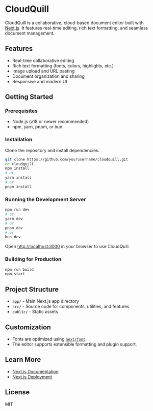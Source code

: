 # CloudQuill

CloudQuill is a collaborative, cloud-based document editor built with [Next.js](https://nextjs.org). It features real-time editing, rich text formatting, and seamless document management.

## Features

- Real-time collaborative editing
- Rich text formatting (fonts, colors, highlights, etc.)
- Image upload and URL pasting
- Document organization and sharing
- Responsive and modern UI

## Getting Started

### Prerequisites

- Node.js (v18 or newer recommended)
- npm, yarn, pnpm, or bun

### Installation

Clone the repository and install dependencies:

```bash
git clone https://github.com/yourusername/cloudquill.git
cd cloudquill
npm install
# or
yarn install
# or
pnpm install
```

### Running the Development Server

```bash
npm run dev
# or
yarn dev
# or
pnpm dev
# or
bun dev
```

Open [http://localhost:3000](http://localhost:3000) in your browser to use CloudQuill.

### Building for Production

```bash
npm run build
npm start
```

## Project Structure

- `app/` - Main Next.js app directory
- `src/` - Source code for components, utilities, and features
- `public/` - Static assets

## Customization

- Fonts are optimized using [`next/font`](https://nextjs.org/docs/app/building-your-application/optimizing/fonts).
- The editor supports extensible formatting and plugin support.

## Learn More

- [Next.js Documentation](https://nextjs.org/docs)
- [Next.js Deployment](https://nextjs.org/docs/app/building-your-application/deploying)

## License

MIT

